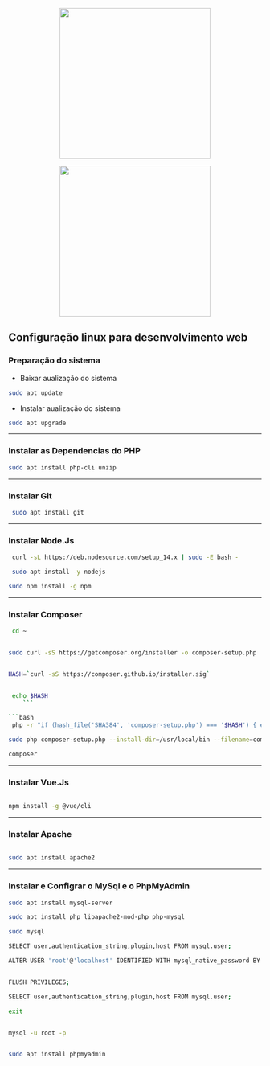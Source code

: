 

<p align="center"><img width="300" src="https://upload.wikimedia.org/wikipedia/commons/3/35/Tux.svg"></p>
<p align="center"><img width="300" src="https://upload.wikimedia.org/wikipedia/commons/thumb/3/3a/Logo-ubuntu_no%28r%29-black_orange-hex.svg/1920px-Logo-ubuntu_no%28r%29-black_orange-hex.svg.png"></p>


## Configuração linux  para desenvolvimento web

 
 

 ### Preparação do sistema
*  Baixar aualização do sistema
```bash
sudo apt update 
```
* Instalar aualização do sistema
```bash
sudo apt upgrade
```




************************************************************************
### Instalar as Dependencias do PHP
```bash
sudo apt install php-cli unzip
 ```


************************************************************************
### Instalar Git
```bash
 sudo apt install git
 ```
*************************************************************************

 ### Instalar Node.Js
```bash
 curl -sL https://deb.nodesource.com/setup_14.x | sudo -E bash -
```
```bash
 sudo apt install -y nodejs
 ```
 ```bash
 sudo npm install -g npm
 ```
*************************************************************************

### Instalar Composer
```bash
 cd ~
  ```

 ```bash

 sudo curl -sS https://getcomposer.org/installer -o composer-setup.php
   ```

 ```bash

 HASH=`curl -sS https://composer.github.io/installer.sig`
   ```
```bash

 echo $HASH
    ```

```bash
 php -r "if (hash_file('SHA384', 'composer-setup.php') === '$HASH') { echo 'Installer verified'; } else { echo 'Installer corrupt'; unlink('composer-setup.php'); } echo PHP_EOL;"
 ```

```bash
sudo php composer-setup.php --install-dir=/usr/local/bin --filename=composer
 ```

```bash
composer 
```


*************************************************************************

### Instalar Vue.Js
```bash

npm install -g @vue/cli
```



*************************************************************************
### Instalar  Apache

```bash

sudo apt install apache2
```

*************************************************************************
### Instalar  e Configrar o MySql e o PhpMyAdmin
```bash
sudo apt install mysql-server
```


```bash
sudo apt install php libapache2-mod-php php-mysql
```
```bash
sudo mysql
```

```bash
SELECT user,authentication_string,plugin,host FROM mysql.user;
```
```bash
ALTER USER 'root'@'localhost' IDENTIFIED WITH mysql_native_password BY 'root';
```

```bash

FLUSH PRIVILEGES;
```

```bash
SELECT user,authentication_string,plugin,host FROM mysql.user;
```
```bash
exit
```

```bash

mysql -u root -p
```

```bash

sudo apt install phpmyadmin
```




